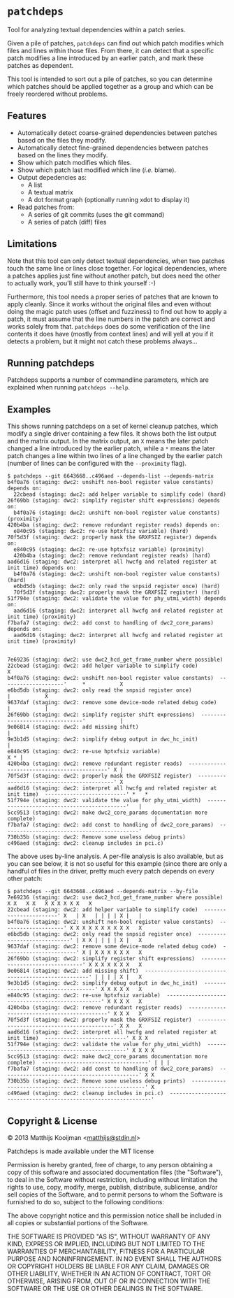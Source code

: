 `patchdeps`
===========
Tool for analyzing textual dependencies within a patch series.

Given a pile of patches, `patchdeps` can find out which patch modifies
which files and lines within those files. From there, it can detect that
a specific patch modifies a line introduced by an earlier patch, and
mark these patches as dependent.

This tool is intended to sort out a pile of patches, so you can
determine which patches should be applied together as a group and which
can be freely reordered without problems.

Features
--------
 - Automatically detect coarse-grained dependencies between patches
   based on the files they modify.
 - Automatically detect fine-grained dependencies between patches
   based on the lines they modify.
 - Show which patch modifies which files.
 - Show which patch last modified which line (*i.e.* blame).
 - Output depedencies as:
    * A list
    * A textual matrix
    * A dot format graph (optionally running xdot to display it)
 - Read patches from:
    * A series of git commits (uses the git command)
    * A series of patch (diff) files

Limitations
-----------
Note that this tool can only detect textual dependencies, when two
patches touch the same line or lines close together. For logical
dependencies, where a patches applies just fine without another patch,
but does need the other to actually work, you'll still have to think
yourself :-)

Furthermore, this tool needs a proper series of patches that are known
to apply cleanly. Since it works without the original files and even
without doing the magic patch uses (offset and fuzziness) to find out
how to apply a patch, it must assume that the line numbers in the patch
are correct and works solely from that. `patchdeps` does do some
verification of the line contents it does have (mostly from context
lines) and will yell at you if it detects a problem, but it might not
catch these problems always...

Running patchdeps
-----------------
Patchdeps supports a number of commandline parameters, which are
explained when running `patchdeps --help`.

Examples
--------
This shows running patchdeps on a set of kernel cleanup patches, which
modify a single driver containing a few files. It shows both the list
output and the matrix output. In the matrix output, an `X` means the
later patch changed a line introduced by the earlier patch, while a `*`
means the later patch changes a line within two lines of a line changed
by the earlier patch (number of lines can be configured with the
`--proximity` flag).

	$ patchdeps --git 6643668..c496aed --depends-list --depends-matrix
	b4f0a76 (staging: dwc2: unshift non-bool register value constants) depends on: 
	  22cbead (staging: dwc2: add helper variable to simplify code) (hard)
	26f69bb (staging: dwc2: simplify register shift expressions) depends on: 
	  b4f0a76 (staging: dwc2: unshift non-bool register value constants) (proximity)
	420b4ba (staging: dwc2: remove redundant register reads) depends on: 
	  e840c95 (staging: dwc2: re-use hptxfsiz variable) (hard)
	70f5d3f (staging: dwc2: properly mask the GRXFSIZ register) depends on: 
	  e840c95 (staging: dwc2: re-use hptxfsiz variable) (proximity)
	  420b4ba (staging: dwc2: remove redundant register reads) (hard)
	aad6d16 (staging: dwc2: interpret all hwcfg and related register at init time) depends on: 
	  b4f0a76 (staging: dwc2: unshift non-bool register value constants) (hard)
	  e6bd5db (staging: dwc2: only read the snpsid register once) (hard)
	  70f5d3f (staging: dwc2: properly mask the GRXFSIZ register) (hard)
	51f794e (staging: dwc2: validate the value for phy_utmi_width) depends on: 
	  aad6d16 (staging: dwc2: interpret all hwcfg and related register at init time) (proximity)
	f7bafa7 (staging: dwc2: add const to handling of dwc2_core_params) depends on: 
	  aad6d16 (staging: dwc2: interpret all hwcfg and related register at init time) (proximity)


	7e69236 (staging: dwc2: use dwc2_hcd_get_frame_number where possible)                                                 
	22cbead (staging: dwc2: add helper variable to simplify code)                           X                             
	b4f0a76 (staging: dwc2: unshift non-bool register value constants)  --------------------'     *           X           
	e6bd5db (staging: dwc2: only read the snpsid register once)                                   |           X           
	9637daf (staging: dwc2: remove some device-mode related debug code)                           |           |           
	26f69bb (staging: dwc2: simplify register shift expressions)  --------------------------------'           |           
	9e06814 (staging: dwc2: add missing shift)                                                                |           
	9e3b1d5 (staging: dwc2: simplify debug output in dwc_hc_init)                                             |           
	e840c95 (staging: dwc2: re-use hptxfsiz variable)                                                     X * |           
	420b4ba (staging: dwc2: remove redundant register reads)  --------------------------------------------' X |           
	70f5d3f (staging: dwc2: properly mask the GRXFSIZ register)  -------------------------------------------' X           
	aad6d16 (staging: dwc2: interpret all hwcfg and related register at init time)  --------------------------' *   *     
	51f794e (staging: dwc2: validate the value for phy_utmi_width)  --------------------------------------------'   |     
	5cc9513 (staging: dwc2: make dwc2_core_params documentation more complete)                                      |     
	f7bafa7 (staging: dwc2: add const to handling of dwc2_core_params)  --------------------------------------------'     
	730b35b (staging: dwc2: Remove some useless debug prints)                                                             
	c496aed (staging: dwc2: cleanup includes in pci.c)  

The above uses by-line analysis. A per-file analysis is also available,
but as you can see below, it is not so useful for this example (since
there are only a handful of files in the driver, pretty much every patch
depends on every other patch:

	$ patchdeps --git 6643668..c496aed --depends-matrix --by-file
	7e69236 (staging: dwc2: use dwc2_hcd_get_frame_number where possible)                 X X   X X   X X X X X X   X     
	22cbead (staging: dwc2: add helper variable to simplify code)  -----------------------' X   | X   | | | | X |   |     
	b4f0a76 (staging: dwc2: unshift non-bool register value constants)  --------------------' X X X X X X X X X X   X     
	e6bd5db (staging: dwc2: only read the snpsid register once)  -----------------------------' | X X | | | | X |   X     
	9637daf (staging: dwc2: remove some device-mode related debug code)  -----------------------' X | X X X X X X   X     
	26f69bb (staging: dwc2: simplify register shift expressions)  --------------------------------' X X X X X X X   X     
	9e06814 (staging: dwc2: add missing shift)  ----------------------------------------------------' | | | | X |   X     
	9e3b1d5 (staging: dwc2: simplify debug output in dwc_hc_init)  -----------------------------------' X X X X X   X     
	e840c95 (staging: dwc2: re-use hptxfsiz variable)  -------------------------------------------------' X X X X   X     
	420b4ba (staging: dwc2: remove redundant register reads)  --------------------------------------------' X X X   X     
	70f5d3f (staging: dwc2: properly mask the GRXFSIZ register)  -------------------------------------------' X X   X     
	aad6d16 (staging: dwc2: interpret all hwcfg and related register at init time)  --------------------------' X X X     
	51f794e (staging: dwc2: validate the value for phy_utmi_width)  --------------------------------------------' X X X X 
	5cc9513 (staging: dwc2: make dwc2_core_params documentation more complete)  ----------------------------------' | | | 
	f7bafa7 (staging: dwc2: add const to handling of dwc2_core_params)  --------------------------------------------' X X 
	730b35b (staging: dwc2: Remove some useless debug prints)  -------------------------------------------------------' X 
	c496aed (staging: dwc2: cleanup includes in pci.c)  ----------------------------------------------------------------' 

Copyright & License
-------------------
© 2013 Matthijs Kooijman <<matthijs@stdin.nl>>

Patchdeps is made available under the MIT license

Permission is hereby granted, free of charge, to any person obtaining
a copy of this software and associated documentation files (the
"Software"), to deal in the Software without restriction, including
without limitation the rights to use, copy, modify, merge, publish,
distribute, sublicense, and/or sell copies of the Software, and to
permit persons to whom the Software is furnished to do so, subject to
the following conditions:

The above copyright notice and this permission notice shall be
included in all copies or substantial portions of the Software.

THE SOFTWARE IS PROVIDED "AS IS", WITHOUT WARRANTY OF ANY KIND,
EXPRESS OR IMPLIED, INCLUDING BUT NOT LIMITED TO THE WARRANTIES OF
MERCHANTABILITY, FITNESS FOR A PARTICULAR PURPOSE AND NONINFRINGEMENT.
IN NO EVENT SHALL THE AUTHORS OR COPYRIGHT HOLDERS BE LIABLE FOR ANY
CLAIM, DAMAGES OR OTHER LIABILITY, WHETHER IN AN ACTION OF CONTRACT,
TORT OR OTHERWISE, ARISING FROM, OUT OF OR IN CONNECTION WITH THE
SOFTWARE OR THE USE OR OTHER DEALINGS IN THE SOFTWARE.
